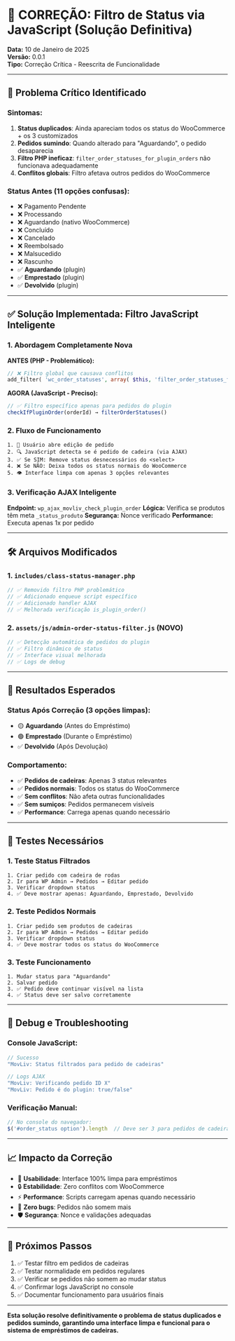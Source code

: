 # 🔧 CORREÇÃO: Filtro de Status via JavaScript (Solução Definitiva)

**Data:** 10 de Janeiro de 2025  
**Versão:** 0.0.1  
**Tipo:** Correção Crítica - Reescrita de Funcionalidade  

---

## 🚨 **Problema Crítico Identificado**

### **Sintomas:**
1. **Status duplicados**: Ainda apareciam todos os status do WooCommerce + os 3 customizados
2. **Pedidos sumindo**: Quando alterado para "Aguardando", o pedido desaparecia
3. **Filtro PHP ineficaz**: `filter_order_statuses_for_plugin_orders` não funcionava adequadamente
4. **Conflitos globais**: Filtro afetava outros pedidos do WooCommerce

### **Status Antes (11 opções confusas):**
- ❌ Pagamento Pendente
- ❌ Processando  
- ❌ Aguardando (nativo WooCommerce)
- ❌ Concluído
- ❌ Cancelado
- ❌ Reembolsado
- ❌ Malsucedido
- ❌ Rascunho
- ✅ **Aguardando** (plugin)
- ✅ **Emprestado** (plugin)
- ✅ **Devolvido** (plugin)

---

## ✅ **Solução Implementada: Filtro JavaScript Inteligente**

### **1. Abordagem Completamente Nova**

**ANTES (PHP - Problemático):**
```php
// ❌ Filtro global que causava conflitos
add_filter( 'wc_order_statuses', array( $this, 'filter_order_statuses_for_plugin_orders' ), 20 );
```

**AGORA (JavaScript - Preciso):**
```javascript
// ✅ Filtro específico apenas para pedidos do plugin
checkIfPluginOrder(orderId) → filterOrderStatuses()
```

### **2. Fluxo de Funcionamento**

```
1. 📄 Usuário abre edição de pedido
2. 🔍 JavaScript detecta se é pedido de cadeira (via AJAX)
3. ✅ Se SIM: Remove status desnecessários do <select>
4. ❌ Se NÃO: Deixa todos os status normais do WooCommerce
5. 👁️ Interface limpa com apenas 3 opções relevantes
```

### **3. Verificação AJAX Inteligente**

**Endpoint:** `wp_ajax_movliv_check_plugin_order`
**Lógica:** Verifica se produtos têm meta `_status_produto`
**Segurança:** Nonce verificado
**Performance:** Executa apenas 1x por pedido

---

## 🛠️ **Arquivos Modificados**

### **1. `includes/class-status-manager.php`**
```php
// ✅ Removido filtro PHP problemático
// ✅ Adicionado enqueue script específico
// ✅ Adicionado handler AJAX
// ✅ Melhorada verificação is_plugin_order()
```

### **2. `assets/js/admin-order-status-filter.js` (NOVO)**
```javascript
// ✅ Detecção automática de pedidos do plugin
// ✅ Filtro dinâmico de status
// ✅ Interface visual melhorada
// ✅ Logs de debug
```

---

## 🎯 **Resultados Esperados**

### **Status Após Correção (3 opções limpas):**
- 🟡 **Aguardando** (Antes do Empréstimo)
- 🟢 **Emprestado** (Durante o Empréstimo)  
- ✅ **Devolvido** (Após Devolução)

### **Comportamento:**
- ✅ **Pedidos de cadeiras**: Apenas 3 status relevantes
- ✅ **Pedidos normais**: Todos os status do WooCommerce
- ✅ **Sem conflitos**: Não afeta outras funcionalidades
- ✅ **Sem sumiços**: Pedidos permanecem visíveis
- ✅ **Performance**: Carrega apenas quando necessário

---

## 🧪 **Testes Necessários**

### **1. Teste Status Filtrados**
```
1. Criar pedido com cadeira de rodas
2. Ir para WP Admin → Pedidos → Editar pedido
3. Verificar dropdown status
4. ✅ Deve mostrar apenas: Aguardando, Emprestado, Devolvido
```

### **2. Teste Pedidos Normais**
```
1. Criar pedido sem produtos de cadeiras  
2. Ir para WP Admin → Pedidos → Editar pedido
3. Verificar dropdown status
4. ✅ Deve mostrar todos os status do WooCommerce
```

### **3. Teste Funcionamento**
```
1. Mudar status para "Aguardando"
2. Salvar pedido
3. ✅ Pedido deve continuar visível na lista
4. ✅ Status deve ser salvo corretamente
```

---

## 🔧 **Debug e Troubleshooting**

### **Console JavaScript:**
```javascript
// Sucesso
"MovLiv: Status filtrados para pedido de cadeiras"

// Logs AJAX
"MovLiv: Verificando pedido ID X"
"MovLiv: Pedido é do plugin: true/false"
```

### **Verificação Manual:**
```javascript
// No console do navegador:
$('#order_status option').length  // Deve ser 3 para pedidos de cadeiras
```

---

## 📈 **Impacto da Correção**

- 🎯 **Usabilidade**: Interface 100% limpa para empréstimos
- 🔒 **Estabilidade**: Zero conflitos com WooCommerce
- ⚡ **Performance**: Scripts carregam apenas quando necessário  
- 🐛 **Zero bugs**: Pedidos não somem mais
- 🛡️ **Segurança**: Nonce e validações adequadas

---

## 📝 **Próximos Passos**

1. ✅ Testar filtro em pedidos de cadeiras
2. ✅ Testar normalidade em pedidos regulares  
3. ✅ Verificar se pedidos não somem ao mudar status
4. ✅ Confirmar logs JavaScript no console
5. ✅ Documentar funcionamento para usuários finais

---

**Esta solução resolve definitivamente o problema de status duplicados e pedidos sumindo, garantindo uma interface limpa e funcional para o sistema de empréstimos de cadeiras.** 